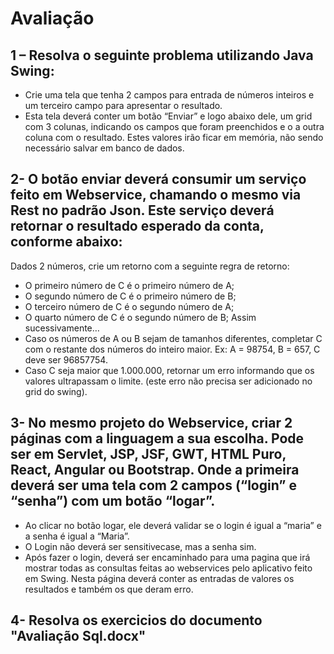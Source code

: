 # Avaliação

## 1 – Resolva o seguinte problema utilizando Java Swing:
- Crie uma tela que tenha 2 campos para entrada de números inteiros e um terceiro campo para apresentar o resultado.
- Esta tela deverá conter um botão “Enviar” e logo abaixo dele, um grid com 3 colunas, indicando os campos que foram preenchidos e o a outra coluna com o resultado. Estes valores irão ficar em memória, não sendo necessário salvar em banco de dados.

## 2- O botão enviar deverá consumir um serviço feito em Webservice, chamando o mesmo via Rest no padrão Json. Este serviço deverá retornar o resultado esperado da conta, conforme abaixo:
Dados 2 números, crie um retorno com a seguinte regra de retorno:
- O primeiro número de C é o primeiro número de A; 
- O segundo número de C é o primeiro número de B; 
- O terceiro número de C é o segundo número de A; 
- O quarto número de C é o segundo número de B;
 Assim sucessivamente… 
- Caso os números de A ou B sejam de tamanhos diferentes, completar C com o restante dos números do inteiro maior.
 Ex: A = 98754, B = 657, C deve ser 96857754. 
- Caso C seja maior que 1.000.000, retornar um erro informando que os valores ultrapassam o limite. (este erro não precisa ser adicionado no grid do swing).

## 3- No mesmo projeto do Webservice, criar 2 páginas com a linguagem a sua escolha. Pode ser em Servlet, JSP, JSF, GWT, HTML Puro, React, Angular ou Bootstrap. Onde a primeira deverá ser uma tela com 2 campos (“login” e “senha”) com um botão “logar”. 
- Ao clicar no botão logar, ele deverá validar se o login é igual a “maria” e a senha é igual a “Maria”. 
- O Login não deverá ser sensitivecase, mas a senha sim.
- Após fazer o login, deverá ser encaminhado para uma pagina que irá mostrar todas as consultas feitas ao webservices pelo aplicativo feito em Swing. Nesta página deverá conter as entradas de valores os resultados e também os que deram erro.

## 4- Resolva os exercicios do documento "Avaliação Sql.docx"

